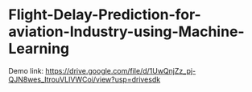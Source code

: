 # Flight-Delay-Prediction-for-aviation-Industry-using-Machine-Learning
Demo link: https://drive.google.com/file/d/1UwQnjZz_pj-QJN8wes_ItrouVLIVWCoi/view?usp=drivesdk
